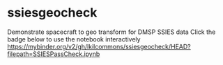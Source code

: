 # ssiesgeocheck
Demonstrate spacecraft to geo transform for DMSP SSIES data
Click the badge below to use the notebook interactively
https://mybinder.org/v2/gh/lkilcommons/ssiesgeocheck/HEAD?filepath=SSIESPassCheck.ipynb
